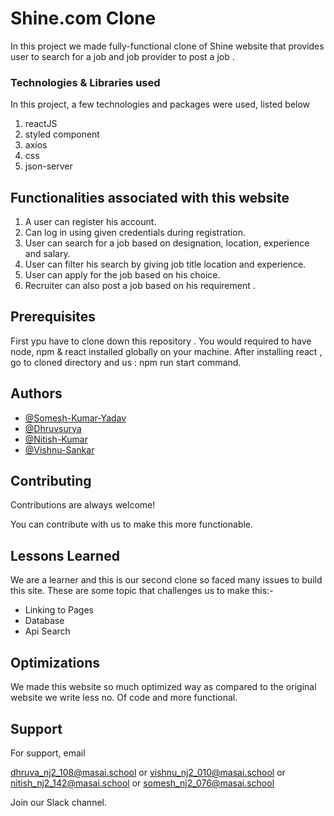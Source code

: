 # Shine.com Clone

In this project we made fully-functional clone of Shine website that provides user to search for a job and job provider to post a job .

### Technologies & Libraries used

In this project, a few technologies and packages were used, listed below

1. reactJS
2. styled component
3. axios
4. css
5. json-server

## Functionalities associated with this website

1. A user can register his account.
2. Can log in using given credentials during registration.
3. User can search for a job based on designation, location, experience and salary.
4. User can filter his search by giving job title location and experience.
5. User can apply for the job based on his choice.
6. Recruiter can also post a job based on his requirement .

## Prerequisites

First ypu have to clone down this repository . You would required to have node, npm & react installed globally on your machine. After installing react , go to cloned directory and us : npm run start command.

## Authors

- [@Somesh-Kumar-Yadav](https://github.com/Somesh-Kumar-Yadav)
- [@Dhruvsurya](https://github.com/dhruva-surya)
- [@Nitish-Kumar](https://github.com/nitishVrma)
- [@Vishnu-Sankar](https://github.com/vishnusankarmasai)
## Contributing

Contributions are always welcome!

You can contribute with us to make this more functionable.
  
## Lessons Learned

We are a learner and this is our second clone so faced many issues to build this site. These are some topic that challenges us to make this:-
- Linking to Pages
- Database 
- Api Search
  
## Optimizations

We made this website so much optimized way as compared to the original website we write less no. Of code and more functional.
  
## Support

For support, email  

dhruva_nj2_108@masai.school or
vishnu_nj2_010@masai.school or
nitish_nj2_142@masai.school or
somesh_nj2_076@masai.school

Join our Slack channel.
